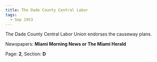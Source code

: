 ```yaml
---  
title: The Dade County Central Labor  
tags:  
  - Sep 1953  
---  
```

  
The Dade County Central Labor Union endorses the causeway plans.  
  
Newspapers: **Miami Morning News or The Miami Herald**  
  
Page: **2**, Section: **D** 
